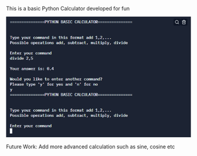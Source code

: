 This is a basic Python Calculator developed for fun

![Python-Calculator](https://github.com/bibekbaniya2021/PythonCalculator/blob/main/basic_calculator.png)

Future Work:
Add more advanced calculation such as sine, cosine etc
